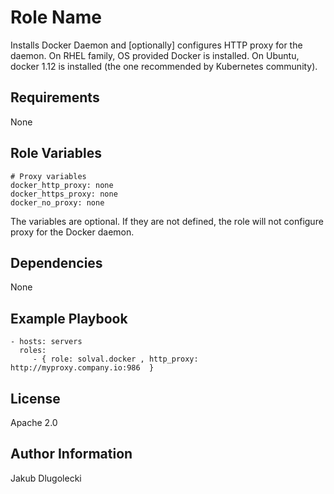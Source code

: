 Role Name
=========

Installs Docker Daemon and [optionally] configures HTTP proxy for the daemon.
On RHEL family, OS provided Docker is installed.
On Ubuntu, docker 1.12 is installed (the one recommended by Kubernetes community).

Requirements
------------

None

Role Variables
--------------

    # Proxy variables
    docker_http_proxy: none
    docker_https_proxy: none
    docker_no_proxy: none

The variables are optional. If they are not defined, the role will not configure proxy for the Docker daemon.

Dependencies
------------

None

Example Playbook
----------------

    - hosts: servers
      roles:
         - { role: solval.docker , http_proxy: http://myproxy.company.io:986  }

License
-------

Apache 2.0

Author Information
------------------

Jakub Dlugolecki
